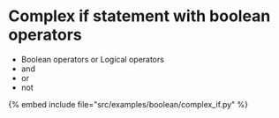 # Complex if statement with boolean operators

* Boolean operators or Logical operators
* and
* or
* not

{% embed include file="src/examples/boolean/complex_if.py" %}


